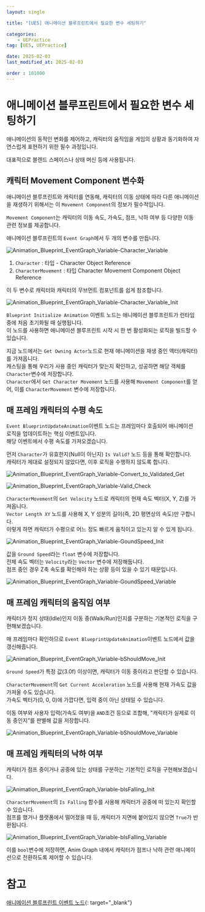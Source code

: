 ```yaml
---
layout: single

title: "[UE5] 애니메이션 블루프린트에서 필요한 변수 세팅하기"

categories:
    - UEPractice
tag: [UE5, UEPractice]

date: 2025-02-03
last_modified_at: 2025-02-03

order : 101000
---
```


# 애니메이션 블루프린트에서 필요한 변수 세팅하기

애니메이션의 동적인 변화를 제어하고, 캐릭터의 움직임을 게임의 상황과 동기화하여 자연스럽게 표현하기 위한 필수 과정입니다.

대표적으로 블렌드 스페이스나 상태 머신 등에 사용됩니다.

## 캐릭터 Movement Component 변수화

애니메이션 블루프린트와 캐릭터를 연동해, 캐릭터의 이동 상태에 따라 다른 애니메이션을 재생하기 위해서는 이 `Movement Component`의 정보가 필수적입니다.

`Movement Component`는 캐릭터의 이동 속도, 가속도, 점프, 낙하 여부 등 다양한 이동 관련 정보를 제공합니다.

애니메이션 블루프린트의 `Event Graph`에서 두 개의 변수를 만듭니다.

![Animation_Blueprint_EventGraph_Variable-Character_Variable]({{site.url}}/images/Unreal/UEPractice/2025-02-03-Animation_Blueprint_EventGraph_Variable/Animation_Blueprint_EventGraph_Variable-Character_Variable.PNG)

1. `Character` : 타입 - Character Object Reference
2. `CharacterMovement` : 타입 Character Movement Component Object Reference

이 두 변수로 캐릭터와 캐릭터의 무브먼트 컴포넌트를 쉽게 참조합니다.

![Animation_Blueprint_EventGraph_Variable-Character_Variable_Init]({{site.url}}/images/Unreal/UEPractice/2025-02-03-Animation_Blueprint_EventGraph_Variable/Animation_Blueprint_EventGraph_Variable-Character_Variable_Init.PNG)

`Blueprint Initialize Animation` 이벤트 노드는 애니메이션 블루프린트가 런타임 중에 처음 초기화될 때 실행됩니다.  
이 노드를 사용하면 애니메이션 블루프린트 시작 시 한 번 활성화되는 로직을 빌드할 수 있습니다.

지금 노드에서는 `Get Owning Actor`노드로 현재 애니메이션을 재생 중인 액터(캐릭터)를 가져옵니다.  
캐스팅을 통해 우리가 사용 중인 캐릭터가 맞는지 확인하고, 성공하면 해당 객체를 `Character`변수에 저장합니다.  
`Character`에서 `Get Character Movement` 노드를 사용해 `Movement Component`를 얻어, 이를 `CharacterMovement` 변수에 저장합니다.

## 매 프레임 캐릭터의 수평 속도

`Event BlueprintUpdateAnimation`이벤트 노드는 프레임마다 호출되어 애니메이션 로직을 업데이트하는 핵심 이벤트입니다.  
해당 이벤트에서 수평 속도를 가져오겠습니다.

먼저 `Character`가 유효한지(Null이 아닌지) `Is Valid?` 노드 등을 통해 확인합니다.  
캐릭터가 제대로 설정되지 않았다면, 이후 로직을 수행하지 않도록 합니다.

![Animation_Blueprint_EventGraph_Variable-Convert_to_Validated_Get]({{site.url}}/images/Unreal/UEPractice/2025-02-03-Animation_Blueprint_EventGraph_Variable/Animation_Blueprint_EventGraph_Variable-Convert_to_Validated_Get.PNG)

![Animation_Blueprint_EventGraph_Variable-Valid_Check]({{site.url}}/images/Unreal/UEPractice/2025-02-03-Animation_Blueprint_EventGraph_Variable/Animation_Blueprint_EventGraph_Variable-Valid_Check.PNG)

`CharacterMovement`의 `Get Velocity` 노드로 캐릭터의 현재 속도 벡터(X, Y, Z)를 가져옵니다.  
`Vector Length XY` 노드를 사용해 X, Y 성분의 길이(즉, 2D 평면상의 속도)만 구합니다.  
이렇게 하면 캐릭터가 수평으로 어느 정도 빠르게 움직이고 있는지 알 수 있게 됩니다.

![Animation_Blueprint_EventGraph_Variable-GoundSpeed_Init]({{site.url}}/images/Unreal/UEPractice/2025-02-03-Animation_Blueprint_EventGraph_Variable/Animation_Blueprint_EventGraph_Variable-GoundSpeed_Init.PNG)

값을 `Ground Speed`라는 `float` 변수에 저장합니다.  
전체 속도 벡터는 `Velocity`라는 `Vector` 변수에 저장해둡니다.  
점프 중인 경우 Z축 속도를 확인해야 하는 상황 등이 있을 수 있기 때문입니다.

![Animation_Blueprint_EventGraph_Variable-GoundSpeed_Variable]({{site.url}}/images/Unreal/UEPractice/2025-02-03-Animation_Blueprint_EventGraph_Variable/Animation_Blueprint_EventGraph_Variable-GoundSpeed_Variable.PNG)

## 매 프레임 캐릭터의 움직임 여부

캐릭터가 정지 상태(Idle)인지 이동 중(Walk/Run)인지를 구분하는 기본적인 로직을 구현해보겠습니다.

매 프레임마다 확인하므로 `Event BlueprintUpdateAnimation`이벤트 노드에서 값을 갱신해줍니다.

![Animation_Blueprint_EventGraph_Variable-bShouldMove_Init]({{site.url}}/images/Unreal/UEPractice/2025-02-03-Animation_Blueprint_EventGraph_Variable/Animation_Blueprint_EventGraph_Variable-bShouldMove_Init.PNG)

`Ground Speed`가 특정 값(3.0f) 이상이면, 캐릭터가 이동 중이라고 판단할 수 있습니다.

`CharacterMovement`의 `Get Current Acceleration` 노드를 사용해 현재 가속도 값을 가져올 수도 있습니다.  
가속도 벡터가(0, 0, 0)에 가깝다면, 입력 중이 아닌 상태일 수 있습니다.

이동 여부와 사용자 입력(가속도 여부)을 `AND`조건 등으로 조합해, "캐릭터가 실제로 이동 중인지”를 판별해 값을 저장합니다.

![Animation_Blueprint_EventGraph_Variable-bShouldMove_Variable]({{site.url}}/images/Unreal/UEPractice/2025-02-03-Animation_Blueprint_EventGraph_Variable/Animation_Blueprint_EventGraph_Variable-bShouldMove_Variable.PNG)

## 매 프레임 캐릭터의 낙하 여부

캐릭터가 점프 중이거나 공중에 있는 상태를 구분하는 기본적인 로직을 구현해보겠습니다.

![Animation_Blueprint_EventGraph_Variable-bIsFalling_Init]({{site.url}}/images/Unreal/UEPractice/2025-02-03-Animation_Blueprint_EventGraph_Variable/Animation_Blueprint_EventGraph_Variable-bIsFalling_Init.PNG)

`CharacterMovement`의 `Is Falling` 함수를 사용해 캐릭터가 공중에 떠 있는지 확인할 수 있습니다.  
점프를 했거나 플랫폼에서 떨어졌을 때 등, 캐릭터가 지면에 붙어있지 않으면 `True`가 반환됩니다.

![Animation_Blueprint_EventGraph_Variable-bIsFalling_Variable]({{site.url}}/images/Unreal/UEPractice/2025-02-03-Animation_Blueprint_EventGraph_Variable/Animation_Blueprint_EventGraph_Variable-bIsFalling_Variable.PNG)

이를 `bool`변수에 저장하면, Anim Graph 내에서 캐릭터가 점프나 낙하 관련 애니메이션으로 전환하도록 제어할 수 있습니다.

# 참고

[애니메이션 블루프린트 이벤트 노드](https://dev.epicgames.com/documentation/ko-kr/unreal-engine/animation-blueprint-event-nodes-in-unreal-engine){: target="_blank"}